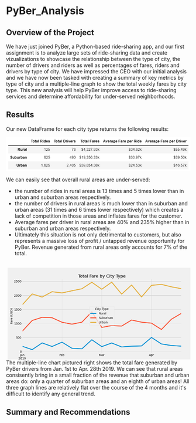 # PyBer_Analysis

## Overview of the Project

We have just joined PyBer, a Python-based ride-sharing app, and our first assignment is to analyze large sets of ride-sharing data and create vizualizations to showcase the relationship between the type of city, the number of drivers and riders as well as percentages of fares, riders and drivers by type of city. We have impressed the CEO with our initial analysis and we have now been tasked with creating a summary of key metrics by type of city and a multiple-line graph to show the total weekly fares by city type. This new analysis will help PyBer improve access to ride-sharing services and determine affordability for under-served neighborhoods.

## Results

Our new DataFrame for each city type returns the following results:

<img align='center' src='Resources/PyBer_Summary.png'>

We can easily see that overall rural areas are under-served:
- the number of rides in rural areas is 13 times and 5 times lower than in urban and suburban areas respectively.
- the number of drivers in rural areas is much lower than in suburban and urban areas (31 times and 6 times lower respectively) which creates a lack of competition in those areas and inflates fares for the customer.
- Average fares per driver in rural areas are 40% and 235% higher than in suburban and urban areas respectively.
- Ultimately this situation is not only detrimental to customers, but also represents a massive loss of profit / untapped revenue opportunity for PyBer. Revenue generated from rural areas only accounts for 7% of the total.

<br/>

<img align='right' src='PyBer_fare_summary.png' height="250">

The multiple-line chart pictured right shows the total fare generated by PyBer drivers from Jan. 1st to Apr. 28th 2019. We can see that rural areas consisently bring in a small fraction of the revenue that suburban and urban areas do: only a quarter of suburban areas and an eighth of urban areas! All three graph lines are relatively flat over the course of the 4 months and it's difficult to identify any general trend.

## Summary and Recommendations
